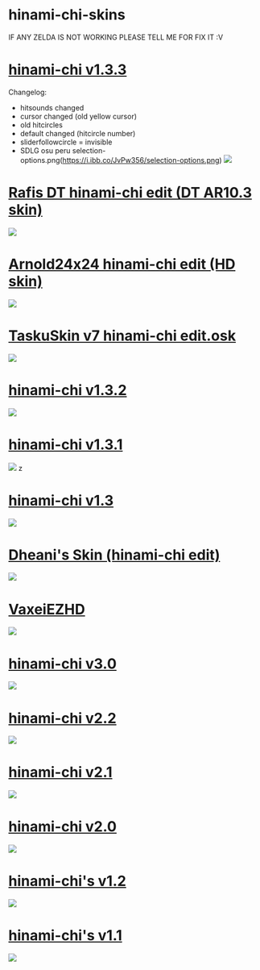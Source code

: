 # hinami-chi-skins

IF ANY ZELDA IS NOT WORKING PLEASE TELL ME FOR FIX IT :V

# [hinami-chi v1.3.3](https://1drv.ms/u/s!AgTOhQ7V3TN8jmdK_89onKDw9tHh?e=phrxxF)

Changelog:
+ hitsounds changed
+ cursor changed (old yellow cursor)
+ old hitcircles
+ default changed (hitcircle number)
+ sliderfollowcircle = invisible
+ SDLG osu peru selection-options.png(https://i.ibb.co/JvPw356/selection-options.png)
![](https://i.imgur.com/WfoiiOH.png)

# [Rafis DT hinami-chi edit (DT AR10.3 skin)](https://1drv.ms/u/s!AgTOhQ7V3TN8jmZI578RoBR0GeHk?e=eoXON4)
![](https://i.imgur.com/oHoFhes.png)

# [Arnold24x24 hinami-chi edit (HD skin)](https://1drv.ms/u/s!AgTOhQ7V3TN8jmV_H_aJCYzQRarw?e=RLdK4C)
![](https://i.imgur.com/JlUGt1y.png)

# [TaskuSkin v7 hinami-chi edit.osk](https://1drv.ms/u/s!AgTOhQ7V3TN8jmQc5PXpJ2iCcf6N?e=lAPBZc)
![](https://i.imgur.com/ncdqOep.png)

# [hinami-chi v1.3.2](https://1drv.ms/u/s!AgTOhQ7V3TN8jlj16T-UhcTMx5us)
![](https://i.imgur.com/KOCSsUn.png)

# [hinami-chi v1.3.1](https://lj5wng.by.files.1drv.com/y4m1nKBf0wutNGWijqvIH86X7JuW8XWlLFBHG99dJq4I3KBHZYhtCCA4Z5TAawmkDwKmht9pos6P3yTcLdtcNSAEooFYT5INHajT29yjlOgYYSUlyZBkCif1FMRio03mMGL-Bg2k-IckE0-dc_fu7NEwkknSRpQd6f6hSWPtPe3T2dwUbf1W0v_E6okHrx2_rUP3P9oWpPLgcnbisnq8omjrw)
![](https://i.imgur.com/LRlD8kx.png)
z
# [hinami-chi v1.3](https://public.by.files.1drv.com/y4mtaCybAo0d4Ipn1yQigmy2EH6HJrnpdtVMf3Y7MYMX6M27CIyFK3-2ZrA2-wJdtX4zqduEyRpYIg36rD7WZFX-lMV-4aB_TSSpKEI2vg4HJRFGRr7y00AGh6M-_8zLyiMyOIWRcVDR4zAB7veymLPlPw-yLJ4prido2EJs8Ca53V6fMAkIPR_WhbKN7FVO8GleHURCggZp6uASdVCdewOEUR6elQ1YrxzEsIrZqnY6ps?access_token=EwAIA61DBAAUzl/nWKUlBg14ZGcybuC4/OHFdfEAAVzouzp/tlpf4gIfgT3aoJKl7JKPRsJh5Nlfvk0JzgMsLMSOaEcr8/qE/Pc9xGcKTaPNl%2bZI0FgAW2G49PJ7/1mcKh9OsytXZtSgUk0WPmltcKsSlzCRrY8YH1Au6qr5L1LN%2bBioMDtd4UaAloXlrqcodqQ7cer5Tro7sjBuN5JNJg%2bIb2FRZWrW1JFoL46/NBlqeH5q0EjfZcrYlqNP8bD4d4ltyGmxv4Q0mYTEUjI/ezcXfSEfT3LOppMS34sqEGApbWmN8LtLEf0/UBwW5tJWs9jm7NZGeJCuBBoDyyVU4uTW6KqynHgQf5y%2bPnHhMlSqvXRLVOmTxpRyuyAiWpgDZgAACOYY/4JYJUXX2AGdoNxYnM2sCCXgQoS3mNf%2bzr5Lnu%2bzybL2AbQcEpsFGPraeW4LcZoUHLUaMZAdpZr0WLpkNj77FSNeyAIDSzGMNBf3IjQfhKAMoU9aZXwnutSVO4uSgL2Ij5lMBC%2bZL3BuD2ZimpdAVGsoJYQZso/TgLDVyb8eSYvEQXowZUOCPLQhowESwNRpEd9ZTg7WLOwQPbEonBUBHXQ58tVxYs/w/vpbRRylTnLEHMR2kBJ6%2bTlvBe1/Gegb1pzWWY16hQW0mn/OdT%2bAc3Y7xbP28Jk0X514l%2brcubQDHqIbzoq7Nh6uarAVZDcMp0/3mEIkDybBETCfswfgszbaV/TERDBLyUr15uMEvOREpf2qUGVBQw12tgw4zwHnhq74AaoQ3QpYMMz0wINREw7JGKbC7xpg/CKbknefpX2ZSPg5v7VCMFPdRFehjhZXlUCVuqw1Z/vt0y6cIxz2EbPkdxLzFWdaM4GxwS3eYtBixvZ2i2QY2uY5awXoQK/IcAk/sL6EmcSvG0VdSl4%2bqnssdrzQ2JffycSv8xD7bWpm%2b3n7aG0TpS8f60tG3POda7V7YzWtBMPgMDb9MX0SjZH89YNQp8CVe5FEKB0rochrvuEteSNGGydWNDC8oKWSAgI%3d)
![](https://i.imgur.com/pDJ39Vn.png)

# [Dheani's Skin (hinami-chi edit)](https://lj5wng.by.files.1drv.com/y4mOIR_aAG_cHqF1PPXXwBLahRF-Kw3IqKKLUZnFDMvlGmCfOHFGKP_8MGWJENZLf55PeSepyFFTV9JoJWW52K-jTiLHDcnU9HVwdqZMwVIexGgO5KM-2fqi41Mxvq2DS2wW88ew4HkWAko9-wLGuB-FIBGGCTzkjXZi-935TpDQ8PFBurHlBgpjefhXWl35fTgIYJ4LUwS6HGt10yBT9bfiQ)
![](https://i.imgur.com/MGEYAX8.png)

# [VaxeiEZHD](https://public.by.files.1drv.com/y4mzNjUEZ6jL14qSbZUuYEfnkdbdvJ-XkD8qa6uDZxJtPkj2IwS0nmnz_yRXbHwstxtFTcpUVpqe7Pl1V7CaMMuU9Rd5LwJlGsgXhlPCK3Sqy5vJVb6Wu0MJ5XvEs7CmwDttOJ6SsgTbwmiel691aySoSf3Re05tjbepVCAUD3QBdlhY2dePz6A8isFBgwgPKxq943aOx-MTqbAvFQen33D0HxijGGtIVkZtXMOuccoLJ4?access_token=EwAIA61DBAAUzl/nWKUlBg14ZGcybuC4/OHFdfEAAVzouzp/tlpf4gIfgT3aoJKl7JKPRsJh5Nlfvk0JzgMsLMSOaEcr8/qE/Pc9xGcKTaPNl%2bZI0FgAW2G49PJ7/1mcKh9OsytXZtSgUk0WPmltcKsSlzCRrY8YH1Au6qr5L1LN%2bBioMDtd4UaAloXlrqcodqQ7cer5Tro7sjBuN5JNJg%2bIb2FRZWrW1JFoL46/NBlqeH5q0EjfZcrYlqNP8bD4d4ltyGmxv4Q0mYTEUjI/ezcXfSEfT3LOppMS34sqEGApbWmN8LtLEf0/UBwW5tJWs9jm7NZGeJCuBBoDyyVU4uTW6KqynHgQf5y%2bPnHhMlSqvXRLVOmTxpRyuyAiWpgDZgAACOYY/4JYJUXX2AGdoNxYnM2sCCXgQoS3mNf%2bzr5Lnu%2bzybL2AbQcEpsFGPraeW4LcZoUHLUaMZAdpZr0WLpkNj77FSNeyAIDSzGMNBf3IjQfhKAMoU9aZXwnutSVO4uSgL2Ij5lMBC%2bZL3BuD2ZimpdAVGsoJYQZso/TgLDVyb8eSYvEQXowZUOCPLQhowESwNRpEd9ZTg7WLOwQPbEonBUBHXQ58tVxYs/w/vpbRRylTnLEHMR2kBJ6%2bTlvBe1/Gegb1pzWWY16hQW0mn/OdT%2bAc3Y7xbP28Jk0X514l%2brcubQDHqIbzoq7Nh6uarAVZDcMp0/3mEIkDybBETCfswfgszbaV/TERDBLyUr15uMEvOREpf2qUGVBQw12tgw4zwHnhq74AaoQ3QpYMMz0wINREw7JGKbC7xpg/CKbknefpX2ZSPg5v7VCMFPdRFehjhZXlUCVuqw1Z/vt0y6cIxz2EbPkdxLzFWdaM4GxwS3eYtBixvZ2i2QY2uY5awXoQK/IcAk/sL6EmcSvG0VdSl4%2bqnssdrzQ2JffycSv8xD7bWpm%2b3n7aG0TpS8f60tG3POda7V7YzWtBMPgMDb9MX0SjZH89YNQp8CVe5FEKB0rochrvuEteSNGGydWNDC8oKWSAgI%3d)
![](https://i.imgur.com/P3DDxtL.png)

# [hinami-chi v3.0](https://lj5wng.by.files.1drv.com/y4mwS6fJS8Pesmr7GENeOp9pm01QmqO7n1O6xG1sxpVu1oe9kli56ISapk0VXj-iSX5jF4kUhcY8aNGanagejXB0C2tc5cVe0TE5mxjUEaGQJaLg5ffGELdx7zPpe2CjLE0KpQ5gsvGu5yL6twfE4dEJ9tqtobkMSooZ40Dq7Km-JpuaqthFG4BDe4HafmXKc1P4yUtK1vag0STCQZAncbRBg)
![](https://i.imgur.com/K5hTrmh.png)

# [hinami-chi v2.2](https://lmm12g.by.files.1drv.com/y4mt-AJtduK2FJ6crjXh1_CWg_f6kBu5dRNZXxLV4z0bJQu9FiA4QRYFwpjliR9nkqflpTR43LYHY9YDniJqffLGnfc-DGGWEXSXcGhuqN1FtzbSSV-8BUtI4n-Iqw-PWMLPJH74tccbBEXkaA9NjPyfGUfpoeU5jBQhwyOl0wWvh33wAoJHDZKzJ0sjFxnq2Wp6vtlFaWLr3sy8b25iC1ISQ)
![](https://i.imgur.com/nWG0JUo.png)

# [hinami-chi v2.1](https://lj5wng.by.files.1drv.com/y4mTd7ceIcwH3NIf4zW-oiXglm1jtAXEsLIeO4pIE14H51dUcRlqp1N4s7S__W9ZWVNc-R04gjyl6d7KN9cDeGK2ya-zgdjWZlnbRYWbNYdFiz5DR89eFy32kBnN_q6ssB3sXDaC8qqOVfv99_V1y5VHM30njTH_oFVuRuomPh6T_jOcL5GlwtH_PeU5MYrDQpzKpKAYMBmZ9s0ENc6aD8UGg)
![](https://i.imgur.com/4YA6KIP.png)

# [hinami-chi v2.0](https://lj5wng.by.files.1drv.com/y4mSaMzATXC5uEDpliec4WWdW_gAGUu1XbrsstWhWB13FjoCw92KpmgO3nSW9Mah4p7-wbumZxfyv9EWoNKs1mlrj1KQofYfMzdyUoCARbH36OodaLV_X3gLGfPyAX6KSh1AI-UgUm8mtlS5hSLGCbR8TsIDwwOf2vIJW5bbu35V2vWZq9bUgFxbaltEhpmMmJ_gXxJCB254i2qP6pG9Q3UGw)
![](https://i.imgur.com/gC5ewQu.png)

# [hinami-chi's v1.2](https://jj7xqg.by.files.1drv.com/y4mDfm3JLgmC-qqXaEdxLD--MaQZp1kb3xcHtLvZBJT7NJr3Ec1uxgkbASFvX8VLYkcgCrvIsl2wWantVtkj5ow6JIXjD6OnULoT61n97ck54HGR8PpEECjZy4f6AVgwyhdn6M8iTQwm5Q5CeyosJ5nW0mvvYPSwXb0-P-PHXwh2_8Ux6PI7IJ7LO2C7-WxJBypjDDpNrg8AeVnuUzoGFRTAA)
![](https://i.imgur.com/tY1Wq0I.png)

# [hinami-chi's v1.1](https://iz7xqg.by.files.1drv.com/y4m2NoO69UpVWw8CjHxyx-vtWCWy5JxR6LPHD5UT0bMXrjVtGq-jM2oJBw7xEFd884F7fIyulJ6pXrfHKwxZqvx4t7Z5J3P5FGFtMrINYhGBxcm0aJ6njgrWnlaLSC3abuUa9fSssN3K-d0JjnO9GBEjIgSKA87WWesjpegXA_uziqZXh_xWQBK1YrGL8sWMIjcsQSN9V63W-AOcTNi6a8l7Q)
![](https://i.imgur.com/WO0FfZN.png)
